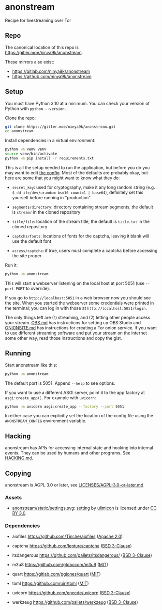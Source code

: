# anonstream

Recipe for livestreaming over Tor

## Repo

The canonical location of this repo is
<https://gitler.moe/ninya9k/anonstream>.

These mirrors also exist:
* <https://gitlab.com/ninya9k/anonstream>
* <https://github.com/ninya9k/anonstream>

## Setup

You must have Python 3.10 at a minimum.  You can check your version of
Python with `python --version`.

Clone the repo:
```sh
git clone https://gitler.moe/ninya9k/anonstream.git
cd anonstream
```

Install dependencies in a virtual environment:
```sh
python -m venv venv
source venv/bin/activate
python -m pip install -r requirements.txt
```

This is all the setup needed to run the application, but before you do
you may want to edit [the config](config.toml).  Most of the defaults
are probably okay, but here are some that you might want to know what
they do:

* `secret_key`:
  used for cryptography, make it any long random string (e.g.
  `$ dd if=/dev/urandom bs=16 count=1 | base64`), definitely set this
  yourself before running in "production"

* `segments/directory`:
  directory containing stream segments, the default is `stream/` in
  the cloned repository

* `title/file`:
  location of the stream title, the default is `title.txt` in the
  cloned repository

* `captcha/fonts`:
  locations of fonts for the captcha, leaving it blank will use the
  default font

* `access/captcha`:
  if true, users must complete a captcha before accessing the site
  proper

Run it:
```sh
python -m anonstream
```

This will start a webserver listening on the local host at port 5051
(use `--port PORT` to override).

If you go to `http://localhost:5051` in a web browser now you should see
the site.  When you started the webserver some credentials were printed
in the terminal; you can log in with those at
`http://localhost:5051/login`.

The only things left are (1) streaming, and (2) letting other people
access your stream.  [OBS.md](doc/guide/OBS.md) has instructions for
setting up OBS Studio and [ONIONSITE.md](doc/guide/ONIONSITE.md) has
instructions for creating a Tor onion service.  If you want to use
different streaming software and put your stream on the Internet some
other way, read those instructions and copy the gist.

## Running

Start anonstream like this:
```sh
python -m anonstream
```
The default port is 5051. Append `--help` to see options.

If you want to use a different ASGI server, point it to the app factory
at `asgi:create_app()`.  For example with `uvicorn`:
```sh
python -m uvicorn asgi:create_app --factory --port 5051
```

In either case you can explicitly set the location of the config file
using the `ANONSTREAM_CONFIG` environment variable.

## Hacking

anonstream has APIs for accessing internal state and hooking into
internal events. They can be used by humans and other programs.  See
[HACKING.md](/doc/HACKING.md).

## Copying

anonstream is AGPL 3.0 or later, see
[LICENSES/AGPL-3.0-or-later.md][licence].

### Assets

* [anonstream/static/settings.svg][settings.svg]:
  [setting](https://thenounproject.com/icon/setting-685325/) by
  [ulimicon](https://thenounproject.com/unlimicon/) is licensed under
  [CC BY 3.0](https://creativecommons.org/licenses/by/3.0/).

### Dependencies

* aiofiles <https://github.com/Tinche/aiofiles>
  ([Apache 2.0][aiofiles])

* captcha <https://github.com/lepture/captcha>
  ([BSD 3-Clause][captcha])

* itsdangerous <https://github.com/pallets/itsdangerous/>
  ([BSD 3-Clause][itsdangerous])

* m3u8 <https://github.com/globocom/m3u8>
  ([MIT][m3u8])

* quart <https://gitlab.com/pgjones/quart>
  ([MIT][quart])

* toml <https://github.com/uiri/toml>
  ([MIT][toml])

* uvicorn <https://github.com/encode/uvicorn>
  ([BSD 3-Clause][uvicorn])

* werkzeug <https://github.com/pallets/werkzeug>
  ([BSD 3-Clause][werkzeug])

[licence]: https://gitler.moe/ninya9k/anonstream/src/branch/master/LICENSES/AGPL-3.0-or-later.md
[settings.svg]: https://gitler.moe/ninya9k/anonstream/src/branch/master/anonstream/static/settings.svg

[aiofiles]: https://github.com/Tinche/aiofiles/blob/master/LICENSE
[captcha]: https://github.com/lepture/captcha/blob/master/LICENSE
[itsdangerous]: https://github.com/pallets/itsdangerous/blob/main/LICENSE.rst
[m3u8]: https://github.com/globocom/m3u8/blob/master/LICENSE
[quart]: https://gitlab.com/pgjones/quart/-/blob/main/LICENSE
[toml]: https://github.com/uiri/toml/blob/master/LICENSE
[uvicorn]: https://github.com/encode/uvicorn/blob/master/LICENSE.md
[werkzeug]: https://github.com/pallets/werkzeug/blob/main/LICENSE.rst
